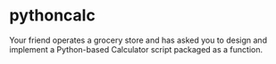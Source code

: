 # pythoncalc
Your friend operates a grocery store and has asked you to design and implement a Python-based Calculator script packaged as a function.
